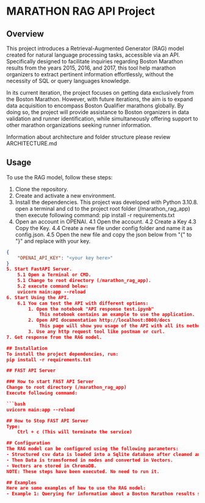 # MARATHON RAG API Project

## Overview
This project introduces a Retrieval-Augmented Generator (RAG) model created for natural language processing tasks, accessible via an API. Specifically designed to facilitate inquiries regarding Boston Marathon results from the years 2015, 2016, and 2017, this tool help marathon organizers to extract pertinent information effortlessly, without the necessity of SQL or query languages knowledge.

In its current iteration, the project focuses on getting data exclusively from the Boston Marathon. However, with future iterations, the aim is to expand data acquisition to encompass Boston Qualifier marathons globally. By doing so, the project will provide assistance to Boston organizers in data validation and runner identification, while simultaneously offering support to other marathon organizations seeking runner information.

Information about architecture and folder structure please review ARCHITECTURE.md

## Usage
To use the RAG model, follow these steps:
1. Clone the repository.
2. Create and activate a new environment.
3. Install the dependencies.
    This project was developed with Python 3.10.8.
open a terminal and cd to the project root folder (/marathon_rag_app)
then execute following command:
pip install -r requirements.txt
4. Open an account in OPENAI.
    4.1 Open the account.
    4.2 Create a Key
    4.3 Copy the Key. 
    4.4 Create a new file under config folder and name it as config.json.
    4.5 Open the new file and copy the json below from "{" to "}" and replace <your key here> with your key.

```json
{
    "OPENAI_API_KEY": "<your key here>"
}
5. Start FastAPI Server.
    5.1 Open a Terminal or CMD.
    5.1 Change to root directory (/marathon_rag_app).
    5.2 execute command below:
    uvicorn main:app --reload
6. Start Using the API.
    6.1 You can test the API with different options:
        1. Open the notebook "API response test.ipynb"
            This notebook contains an example to use the application.
        2. Open API documentation http://localhost:8000/docs
            This page will show you usage of the API with all its methods. In this documentation you can request information.
        3. Use any http request tool like postman or curl.
7. Get response from the RAG model.

## Installation
To install the project dependencies, run:
pip install -r requirements.txt

## FAST API Server

### How to start FAST API Server
Change to root directory (/marathon_rag_app)
Execute following command:

```bash
uvicorn main:app --reload

## How to Stop FAST API Server
Type:
    Ctrl + c (This will terminate the service)

## Configuration
The RAG model can be configured using the following parameters:
- Structured csv data is loaded into a Sqlite database after cleaned and organized.
- Then Data is transformed in nodes and converted in Vectors.
- Vectors are stored in ChromaDB.
NOTE: These steps have been executed. No need to run it.

## Examples
Here are some examples of how to use the RAG model:
- Example 1: Querying for information about a Boston Marathon results such as "Who won Boston marathon 2015? did that person run a negative split? what was this person overall time and 5k time?"